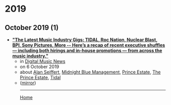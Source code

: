 # 2019

## October 2019 (1)

 - [**"The Latest Music Industry Gigs: TIDAL, Roc Nation, Nuclear Blast, BPI, Sony Pictures, More -- Here’s a recap of recent executive shuffles — including both hirings and in-house promotions — from across the music industry."**](https://www.digitalmusicnews.com/2019/10/06/music-industry-jobs-oct-6-2019/)<ul><li>in [Digital Music News](https://www.digitalmusicnews.com/)</li><li>on 6 October 2019</li><li>about [Alan Seiffert](../../topics/alan-seiffert/index.md), [Midnight Blue Management](../../topics/midnight-blue-management/index.md), [Prince Estate](../../topics/prince-estate/index.md), [The Prince Estate](../../topics/the-prince-estate/index.md), [Tidal](../../topics/tidal/index.md)</li><li>([mirror](https://web.archive.org/web/*/https://www.digitalmusicnews.com/2019/10/06/music-industry-jobs-oct-6-2019/))</li><ul>

----

[Home](../index.md)
